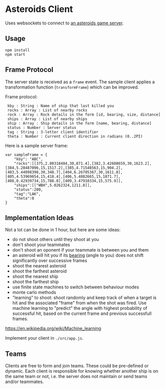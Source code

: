Asteroids Client
==================

Uses websockets to connect to [an asteroids game server](https://github.com/devstopfix/asteroids-server).

Usage
-----
```
npm install
npm start
```

Frame Protocol
-----------------------------
The server state is received as a `frame` event. The sample client applies a transformation function (`transformFrame`) which can be improved.

Frame protocol:
```
 kby : String : Name of ship that last killed you
 rocks : Array : List of nearby rocks
 rock : Array : Rock details in the form [id, bearing, size, distance]
 ships : Array : List of nearby ships
 ship : Array : Ship details in the form [name, bearing, distance]
 status : Number : Server status
 tag : String : 3-letter client identifier
 theta : Number : Current client direction in radians (0..2PI)
```

Here is a sample server frame:
```
var sampleFrame = {
    "kby": "ABC",
    "rocks":[[375,2.80318484,30,871.4],[382,3.42608659,30,1623.2],[384,5.28487096,15,1517.2],[385,4.71548563,15,904.2],[403,5.44098398,30,348.7],[404,6.26705367,30,1611.8],[405,4.53969654,15,418.4],[406,5.4882665,15,1871.7],[408,0.42939734,15,788.8],[409,3.47910334,15,575.9]],
    "ships":[["WBH",5.0262324,1211.8]],
    "status":200,
    "tag":"LAK",
    "theta":0
}
```

Implementation Ideas
--------------------
Not a lot can be done in 1 hour, but here are some ideas:
 - do not shoot others until they shoot at you
 - don't shoot your teammates
 - don't shoot an oponent if your teammate is between you and them
 - an asteroid will hit you if its [bearing](https://en.wikipedia.org/wiki/Bearing_(navigation)) (angle to you) does not shift significantly over successive frames
 - shoot the nearest asteroid
 - shoot the farthest asteroid
 - shoot the nearest ship
 - shoot the farthest ship
 - use finite state machines to switch between behaviour modes
 - monte carlo methods
 - "learning" to shoot: shoot randomly and keep track of when a target is hit and the associated "frame" from when the shot was fired. Use machine learning to "predict" the angle with highest probability of successful hit, based on the current frame and previous successfull frames. 

https://en.wikipedia.org/wiki/Machine_learning

Implement your client in `./src/app.js`.

Teams
-----
Clients are free to form and join teams. These could be pre-defined or dynamic. Each client is responsible for knowing whether another ship is on the same team or not, i.e. the server does not maintain or send teams and/or teammates.

